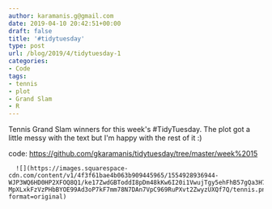 ```yaml
---
author: karamanis.g@gmail.com
date: 2019-04-10 20:42:51+00:00
draft: false
title: '#tidytuesday'
type: post
url: /blog/2019/4/tidytuesday-1
categories:
- Code
tags:
- tennis
- plot
- Grand Slam
- R
---
```


Tennis Grand Slam winners for this week's #TidyTuesday. The plot got a little messy with the text but I'm happy with the rest of it :)

code: https://github.com/gkaramanis/tidytuesday/tree/master/week%2015


  
      ![](https://images.squarespace-cdn.com/content/v1/4f3f61bae4b063b909445965/1554928936944-WJP3WQ6HD0HP2XFOQ8Q1/ke17ZwdGBToddI8pDm48kKw6I20i1VwujTgy5ehFhB57gQa3H78H3Y0txjaiv_0fDoOvxcdMmMKkDsyUqMSsMWxHk725yiiHCCLfrh8O1z5QPOohDIaIeljMHgDF5CVlOqpeNLcJ80NK65_fV7S1UUpd-MpXLxkFzVzPHbBYOE99Ad3oP7kF7mm78N7DAn7VpC969RuPXvt2ZwyzUXQf7Q/tennis.png?format=original)

